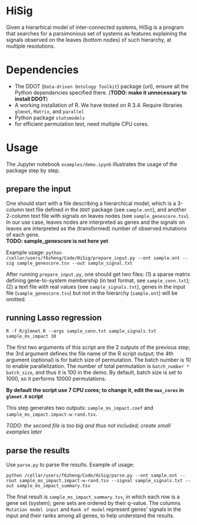 # HiSig

Given a hierarhical model of inter-connected systems, HiSig is a program that searches for a parsimonious set of systems as features explaining the signals observed on the leaves (bottom nodes) of such hierarchy, at multiple resolutions. 

# Dependencies
* The DDOT (`Data-driven Ontology Toolkit`) package (url), ensure all the Python dependencies specified there.   (**TODO: make it unnecessary to install DDOT**)
* A working installation of R. We have tested on R 3.4.  Require libraries `glmnet`, `Matrix`, and `parallel`
* Python package `statsmodels`
* for efficient permutation test, need multiple CPU cores.


# Usage

The Jupyter notebook `examples/demo.ipynb` illustrates the usage of the package step by step. 

## prepare the input
One should start with a file describing a hierarchical model, which is a 3-column text file  defined in the `DDOT` package (see `sample.ont`),  and another 2-column text file with signals on leaves nodes (see `sample_genescore.tsv`). In our use case, leaves nodes are interpreted as genes and the signals on leaves are interpreted as the (transformed) number of observed mutations of each gene.   
**TODO: sample_genescore is not here yet**

Example usage:
`python /cellar/users/f6zheng/Code/HiSig/prepare_input.py --ont sample.ont --sig sample_genescore.tsv --out sample_signal.txt`


After running `prepare_input.py`, one should get two files: (1) a sparse matrix defining gene-to-system membership (in text format, see `sample_conn.txt`); (2) a text file with real values (see `sample_signals.txt`), genes in the input file (`sample_genescore.tsv`) but not in the hierarchy (`sample.ont`) will be omitted. 


## running Lasso regression

`R -f R/glmnet.R --args sample_conn.txt sample_signals.txt sample_ms_impact 10`

The first two arguments of this script are the 2 outputs of the previous step; the 3rd argument defines the file name of the R script output; the 4th argument (optional) is for batch size of permutation. The batch number is 10 to enable parallelization. The number of total permutation is `batch_number * batch_size`, and thus it is 100 in the demo. By default, batch size is set to 1000, so it performs 10000 permutations.

**By default the script use 7 CPU cores; to change it, edit the `max_cores` in `glmnet.R` script**

This step generates two outputs: `sample_ms_impact.coef` and `sample_ms_impact.impact-w-rand.tsv`.

*TODO: the second file is too big and thus not included; create small examples later*

## parse the results

Use `parse.py` to parse the results. Example of usage:

`python /cellar/users/f6zheng/Code/HiSig/parse.py --ont sample.ont --rout sample_ms_impact.impact-w-rand.tsv --signal sample_signals.txt --out sample_ms_impact_summary.tsv`

The final result is `sample_ms_impact_summary.tsv`, in which each row is a gene set (system); gene sets are ordered by their q-value. The columns `Mutation model input` and `Rank of model` represent genes' signals in the input and their ranks among all genes, to help understand the results.   